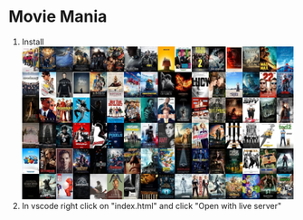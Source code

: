 # Movie Mania

1. Install <img width="720" alt="LookAndFeel" src="https://github.com/SindhuraAlla/MovieMania/blob/master/img/bg-image-6.webp">
2. In vscode right click on "index.html" and click "Open with live server"